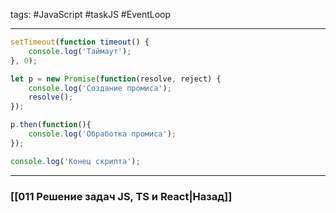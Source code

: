 tags: #JavaScript #taskJS #EventLoop 
____

```js
setTimeout(function timeout() { 
	console.log('Таймаут'); 
}, 0); 

let p = new Promise(function(resolve, reject) { 
	console.log('Создание промиса'); 
	resolve(); 
}); 

p.then(function(){ 
	console.log('Обработка промиса'); 
}); 

console.log('Конец скрипта');
```


___
### [[011 Решение задач JS, TS и React|Назад]]